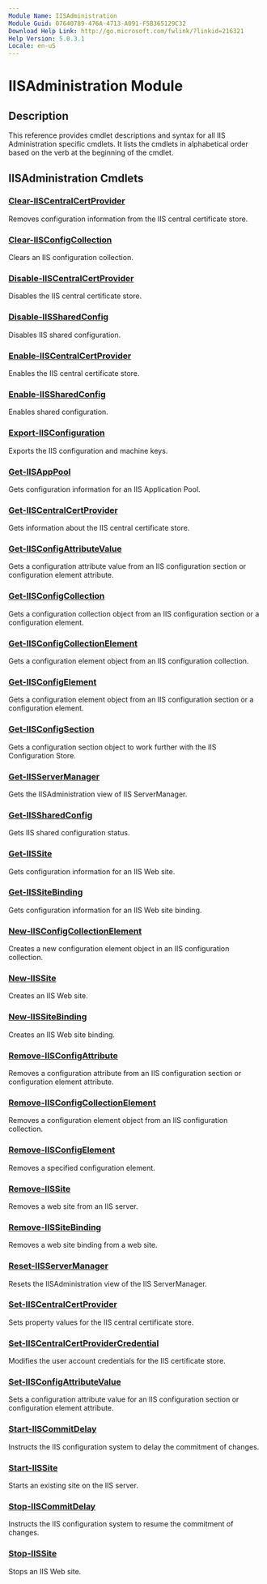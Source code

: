 ```yaml
---
Module Name: IISAdministration
Module Guid: 07640789-476A-4713-A091-F5B365129C32
Download Help Link: http://go.microsoft.com/fwlink/?linkid=216321
Help Version: 5.0.3.1
Locale: en-uS
---
```


# IISAdministration Module
## Description
This reference provides cmdlet descriptions and syntax for all IIS Administration specific cmdlets. It lists the cmdlets in alphabetical order based on the verb at the beginning of the cmdlet.

## IISAdministration Cmdlets
### [Clear-IISCentralCertProvider](Clear-IISCentralCertProvider.md)
Removes configuration information from the IIS central certificate store.

### [Clear-IISConfigCollection](Clear-IISConfigCollection.md)
Clears an IIS configuration collection.

### [Disable-IISCentralCertProvider](Disable-IISCentralCertProvider.md)
Disables the IIS central certificate store.

### [Disable-IISSharedConfig](Disable-IISSharedConfig.md)
Disables IIS shared configuration.

### [Enable-IISCentralCertProvider](Enable-IISCentralCertProvider.md)
Enables the IIS central certificate store.

### [Enable-IISSharedConfig](Enable-IISSharedConfig.md)
Enables shared configuration.

### [Export-IISConfiguration](Export-IISConfiguration.md)
Exports the IIS configuration and machine keys.

### [Get-IISAppPool](Get-IISAppPool.md)
Gets configuration information for an IIS Application Pool.

### [Get-IISCentralCertProvider](Get-IISCentralCertProvider.md)
Gets information about the IIS central certificate store.

### [Get-IISConfigAttributeValue](Get-IISConfigAttributeValue.md)
Gets a configuration attribute value from an IIS configuration section or configuration element attribute.

### [Get-IISConfigCollection](Get-IISConfigCollection.md)
Gets a configuration collection object from an IIS configuration section or a configuration element.

### [Get-IISConfigCollectionElement](Get-IISConfigCollectionElement.md)
Gets a configuration element object from an IIS configuration collection.

### [Get-IISConfigElement](Get-IISConfigElement.md)
Gets a configuration element object from an IIS configuration section or a configuration element.

### [Get-IISConfigSection](Get-IISConfigSection.md)
Gets a configuration section object to work further with the IIS Configuration Store.

### [Get-IISServerManager](Get-IISServerManager.md)
Gets the IISAdministration view of IIS ServerManager.

### [Get-IISSharedConfig](Get-IISSharedConfig.md)
Gets IIS shared configuration status.

### [Get-IISSite](Get-IISSite.md)
Gets configuration information for an IIS Web site.

### [Get-IISSiteBinding](Get-IISSiteBinding.md)
Gets configuration information for an IIS Web site binding.

### [New-IISConfigCollectionElement](New-IISConfigCollectionElement.md)
Creates a new configuration element object in an IIS configuration collection.

### [New-IISSite](New-IISSite.md)
Creates an IIS Web site.

### [New-IISSiteBinding](New-IISSiteBinding.md)
Creates an IIS Web site binding.

### [Remove-IISConfigAttribute](Remove-IISConfigAttribute.md)
Removes a configuration attribute from an IIS configuration section or configuration element attribute.

### [Remove-IISConfigCollectionElement](Remove-IISConfigCollectionElement.md)
Removes a configuration element object from an IIS configuration collection.

### [Remove-IISConfigElement](Remove-IISConfigElement.md)
Removes a specified configuration element.

### [Remove-IISSite](Remove-IISSite.md)
Removes a web site from an IIS server.

### [Remove-IISSiteBinding](Remove-IISSiteBinding.md)
Removes a web site binding from a web site.

### [Reset-IISServerManager](Reset-IISServerManager.md)
Resets the IISAdministration view of the IIS ServerManager.

### [Set-IISCentralCertProvider](Set-IISCentralCertProvider.md)
Sets property values for the IIS central certificate store.

### [Set-IISCentralCertProviderCredential](Set-IISCentralCertProviderCredential.md)
Modifies the user account credentials for the IIS certificate store.

### [Set-IISConfigAttributeValue](Set-IISConfigAttributeValue.md)
Sets a configuration attribute value for an IIS configuration section or configuration element attribute.

### [Start-IISCommitDelay](Start-IISCommitDelay.md)
Instructs the IIS configuration system to delay the commitment of changes.

### [Start-IISSite](Start-IISSite.md)
Starts an existing site on the IIS server.

### [Stop-IISCommitDelay](Stop-IISCommitDelay.md)
Instructs the IIS configuration system to resume the commitment of changes.

### [Stop-IISSite](Stop-IISSite.md)
Stops an IIS Web site.


